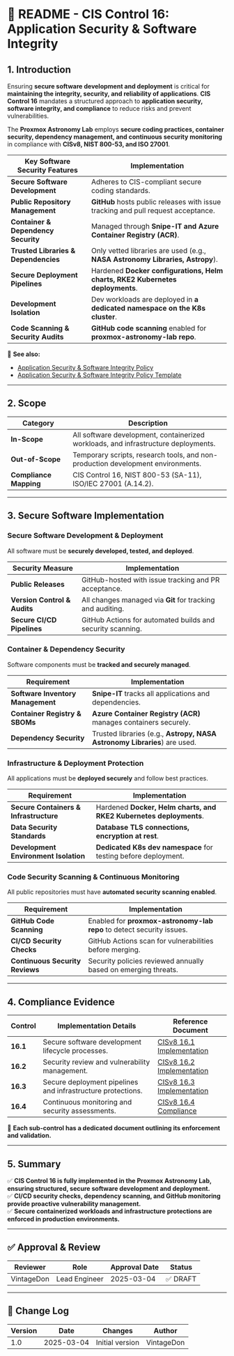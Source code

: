 <!-- ---
title: "README - CIS Control 16: Application Security & Software Integrity"
description: "An overview of CIS Control 16 and its implementation within the Proxmox Astronomy Lab, ensuring secure software development, integrity verification, and deployment best practices."
author: "VintageDon"
tags: ["CISv8.1", "Application Security", "Software Integrity", "DevSecOps", "Compliance"]
category: "Compliance"
kb_type: "README"
version: "1.0"
status: "Draft"
last_updated: "2025-03-04"
---
 -->

# **📜 README - CIS Control 16: Application Security & Software Integrity**

## **1. Introduction**

Ensuring **secure software development and deployment** is critical for **maintaining the integrity, security, and reliability of applications**. **CIS Control 16** mandates a structured approach to **application security, software integrity, and compliance** to reduce risks and prevent vulnerabilities.

The **Proxmox Astronomy Lab** employs **secure coding practices, container security, dependency management, and continuous security monitoring** in compliance with **CISv8, NIST 800-53, and ISO 27001**.

| **Key Software Security Features** | **Implementation** |
|----------------------------------|------------------|
| **Secure Software Development** | Adheres to CIS-compliant secure coding standards. |
| **Public Repository Management** | **GitHub** hosts public releases with issue tracking and pull request acceptance. |
| **Container & Dependency Security** | Managed through **Snipe-IT and Azure Container Registry (ACR)**. |
| **Trusted Libraries & Dependencies** | Only vetted libraries are used (e.g., **NASA Astronomy Libraries, Astropy**). |
| **Secure Deployment Pipelines** | Hardened **Docker configurations, Helm charts, RKE2 Kubernetes deployments**. |
| **Development Isolation** | Dev workloads are deployed in **a dedicated namespace on the K8s cluster**. |
| **Code Scanning & Security Audits** | **GitHub code scanning** enabled for **proxmox-astronomy-lab repo**. |

📌 **See also:**

- [Application Security & Software Integrity Policy](../cisv81-controls/cisv81-16-application-security-and-software-integrity-policy.md)
- [Application Security & Software Integrity Policy Template](../cisv81-policy-templates/cisv81-16-application-security-and-software-integrity-template.md)

---

## **2. Scope**

| **Category**  | **Description** |
|--------------|----------------|
| **In-Scope** | All software development, containerized workloads, and infrastructure deployments. |
| **Out-of-Scope** | Temporary scripts, research tools, and non-production development environments. |
| **Compliance Mapping** | CIS Control 16, NIST 800-53 (SA-11), ISO/IEC 27001 (A.14.2). |

---

## **3. Secure Software Implementation**

### **Secure Software Development & Deployment**

All software must be **securely developed, tested, and deployed**.

| **Security Measure** | **Implementation** |
|----------------------|----------------|
| **Public Releases** | GitHub-hosted with issue tracking and PR acceptance. |
| **Version Control & Audits** | All changes managed via **Git** for tracking and auditing. |
| **Secure CI/CD Pipelines** | GitHub Actions for automated builds and security scanning. |

### **Container & Dependency Security**

Software components must be **tracked and securely managed**.

| **Requirement** | **Implementation** |
|--------------|------------------|
| **Software Inventory Management** | **Snipe-IT** tracks all applications and dependencies. |
| **Container Registry & SBOMs** | **Azure Container Registry (ACR)** manages containers securely. |
| **Dependency Security** | Trusted libraries (e.g., **Astropy, NASA Astronomy Libraries**) are used. |

### **Infrastructure & Deployment Protection**

All applications must be **deployed securely** and follow best practices.

| **Requirement** | **Implementation** |
|--------------|------------------|
| **Secure Containers & Infrastructure** | Hardened **Docker, Helm charts, and RKE2 Kubernetes deployments**. |
| **Data Security Standards** | **Database TLS connections, encryption at rest**. |
| **Development Environment Isolation** | **Dedicated K8s dev namespace** for testing before deployment. |

### **Code Security Scanning & Continuous Monitoring**

All public repositories must have **automated security scanning enabled**.

| **Requirement** | **Implementation** |
|--------------|------------------|
| **GitHub Code Scanning** | Enabled for **proxmox-astronomy-lab repo** to detect security issues. |
| **CI/CD Security Checks** | GitHub Actions scan for vulnerabilities before merging. |
| **Continuous Security Reviews** | Security policies reviewed annually based on emerging threats. |

---

## **4. Compliance Evidence**

| **Control** | **Implementation Details** | **Reference Document** |
|------------|----------------------|------------------|
| **16.1** | Secure software development lifecycle processes. | [CISv8 16.1 Implementation](./16.1.md) |
| **16.2** | Security review and vulnerability management. | [CISv8 16.2 Implementation](./16.2.md) |
| **16.3** | Secure deployment pipelines and infrastructure protections. | [CISv8 16.3 Implementation](./16.3.md) |
| **16.4** | Continuous monitoring and security assessments. | [CISv8 16.4 Compliance](./16.4.md) |

📌 **Each sub-control has a dedicated document outlining its enforcement and validation.**

---

## **5. Summary**

✅ **CIS Control 16 is fully implemented in the Proxmox Astronomy Lab, ensuring structured, secure software development and deployment.**  
✅ **CI/CD security checks, dependency scanning, and GitHub monitoring provide proactive vulnerability management.**  
✅ **Secure containerized workloads and infrastructure protections are enforced in production environments.**  

---

## ✅ Approval & Review

| **Reviewer** | **Role** | **Approval Date** | **Status** |
|-------------|---------|------------------|------------|
| VintageDon | Lead Engineer | 2025-03-04 | ✅ DRAFT |

---

## 📜 Change Log

| **Version** | **Date** | **Changes** | **Author** |
|------------|---------|-------------|------------|
| 1.0 | 2025-03-04 | Initial version | VintageDon |

